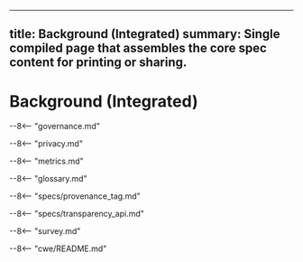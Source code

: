 <!-- docs/en/docs/background.md -->
---
title: Background (Integrated)
summary: Single compiled page that assembles the core spec content for printing or sharing.
---

# Background (Integrated)

--8<-- "governance.md"

--8<-- "privacy.md"

--8<-- "metrics.md"

--8<-- "glossary.md"

--8<-- "specs/provenance_tag.md"

--8<-- "specs/transparency_api.md"

--8<-- "survey.md"

--8<-- "cwe/README.md"



